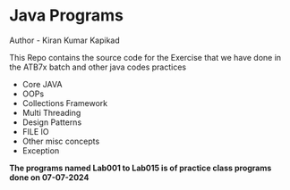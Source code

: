 # Java Programs 

Author - Kiran Kumar Kapikad

This Repo contains the source code for the
Exercise that we have done in the ATB7x batch and other java codes practices

- Core JAVA
- OOPs
- Collections Framework
- Multi Threading
- Design Patterns
- FILE IO
- Other misc concepts
- Exception

**The programs named Lab001 to Lab015 is of practice class programs done on 07-07-2024**

